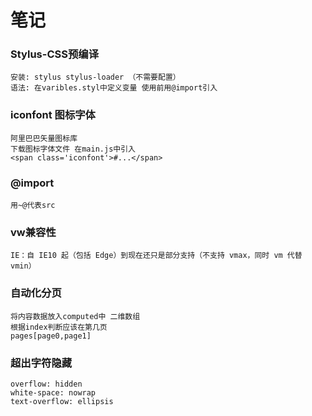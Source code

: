# 笔记

### Stylus-CSS预编译
    安装: stylus stylus-loader （不需要配置）
    语法: 在varibles.styl中定义变量 使用前用@import引入

### iconfont 图标字体
    阿里巴巴矢量图标库
    下载图标字体文件 在main.js中引入
    <span class='iconfont'>#...</span>

### @import
    用~@代表src

### vw兼容性
    IE：自 IE10 起（包括 Edge）到现在还只是部分支持（不支持 vmax，同时 vm 代替 vmin）

### 自动化分页
    将内容数据放入computed中 二维数组 
    根据index判断应该在第几页
    pages[page0,page1]

### 超出字符隐藏
    overflow: hidden
    white-space: nowrap
    text-overflow: ellipsis